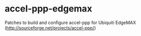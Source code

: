 accel-ppp-edgemax
=================

Patches to build and configure accel-ppp for Ubiquiti EdgeMAX (http://sourceforge.net/projects/accel-ppp/)
